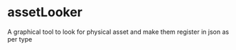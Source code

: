 # assetLooker
A graphical tool to look for physical asset and make them register in json as per type
